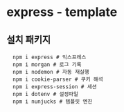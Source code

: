 # express - template

## 설치 패키지

```
  npm i express # 익스프레스
  npm i morgan # 로그 기록
  npm i nodemon # 자동 재실행
  npm i cookie-parser # 쿠키 해석
  npm i express-session # 세션
  npm i dotenv # 설정파일
  npm i nunjucks # 템플릿 엔진
```
